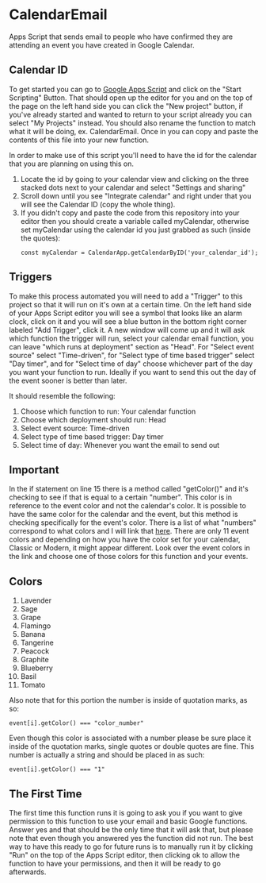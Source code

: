 # CalendarEmail
Apps Script that sends email to people who have confirmed they are attending an event you have created in Google Calendar.
## Calendar ID
To get started you can go to [Google Apps Script](https://www.google.com/script/start/) and click on the "Start Scripting" Button. That should open up the editor for you and on the top of the page on the left hand side you can click the "New project" button, if you've already started and wanted to return to your script already you can select "My Projects" instead. You should also rename the function to match what it will be doing, ex. CalendarEmail. Once in you can copy and paste the contents of this file into your new function.


In order to make use of this script you'll need to have the id for the calendar that you are planning on using this on.
1. Locate the id by going to your calendar view and clicking on the three stacked dots next to your calendar and select "Settings and sharing"
2. Scroll down until you see "Integrate calendar" and right under that you will see the Calendar ID (copy the whole thing).
3. If you didn't copy and paste the code from this repository into your editor then you should create a variable called myCalendar, otherwise set myCalendar using the calendar id you just grabbed as such (inside the quotes):
    ```
    const myCalendar = CalendarApp.getCalendarByID('your_calendar_id');
    ```
## Triggers
To make this process automated you will need to add a "Trigger" to this project so that it will run on it's own at a certain time. On the left hand side of your Apps Script editor you will see a symbol that looks like an alarm clock, click on it and you will see a blue button in the bottom right corner labeled "Add Trigger", click it. A new window will come up and it will ask which function the trigger will run, select your calendar email function, you can leave "which runs at deployment" section as "Head". For "Select event source" select "Time-driven", for "Select type of time based trigger" select "Day timer", and for "Select time of day" choose whichever part of the day you want your function to run. Ideally if you want to send this out the day of the event sooner is better than later.

It should resemble the following:
1. Choose which function to run: Your calendar function
2. Choose which deployment should run: Head
3. Select event source: Time-driven
4. Select type of time based trigger: Day timer
5. Select time of day: Whenever you want the email to send out

## Important
In the if statement on line 15 there is a method called "getColor()" and it's checking to see if that is equal to a certain "number". This color is in reference to the event color and not the calendar's color. It is possible to have the same color for the calendar and the event, but this method is checking specifically for the event's color. There is a list of what "numbers" correspond to what colors and I will link that [here](https://google-calendar-simple-api.readthedocs.io/en/latest/colors.html). There are only 11 event colors and depending on how you have the color set for your calendar, Classic or Modern, it might appear different. Look over the event colors in the link and choose one of those colors for this function and your events.

## Colors
1. Lavender
2. Sage
3. Grape
4. Flamingo
5. Banana
6. Tangerine
7. Peacock
8. Graphite
9. Blueberry
10. Basil
11. Tomato

Also note that for this portion the number is inside of quotation marks, as so:
```
event[i].getColor() === "color_number"
```
Even though this color is associated with a number please be sure place it inside of the quotation marks, single quotes or double quotes are fine. This number is actually a string and should be placed in as such:
```
event[i].getColor() === "1"
```
## The First Time
The first time this function runs it is going to ask you if you want to give permission to this function to use your email and basic Google functions. Answer yes and that should be the only time that it will ask that, but please note that even though you answered yes the function did not run. The best way to have this ready to go for future runs is to manually run it by clicking "Run" on the top of the Apps Script editor, then clicking ok to allow the function to have your permissions, and then it will be ready to go afterwards.
